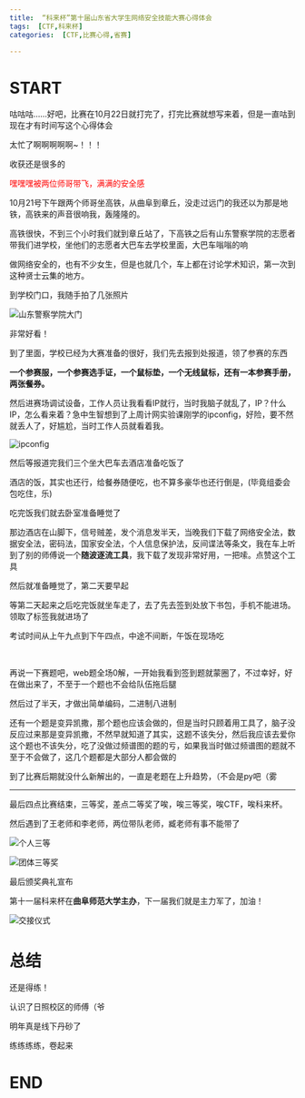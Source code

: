 ```yaml
---
title:  “科来杯”第十届山东省大学生网络安全技能大赛心得体会
tags:  [CTF,科来杯]
categories:  [CTF,比赛心得,省赛]

---
```


# START

咕咕咕……好吧，比赛在10月22日就打完了，打完比赛就想写来着，但是一直咕到现在才有时间写这个心得体会

太忙了啊啊啊啊啊~！！！

收获还是很多的

<font color='red'>嘿嘿嘿被两位师哥带飞，满满的安全感</font>

10月21号下午跟两个师哥坐高铁，从曲阜到章丘，没走过远门的我还以为那是地铁，高铁来的声音很响我，轰隆隆的。

高铁很快，不到三个小时我们就到章丘站了，下高铁之后有山东警察学院的志愿者带我们进学校，坐他们的志愿者大巴车去学校里面，大巴车嗡嗡的响

做网络安全的，也有不少女生，但是也就几个，车上都在讨论学术知识，第一次到这种贤士云集的地方。

到学校门口，我随手拍了几张照片

![山东警察学院大门](/img/科来杯10/山东警察学院.jpg)

非常好看！

到了里面，学校已经为大赛准备的很好，我们先去报到处报道，领了参赛的东西

**一个参赛服，一个参赛选手证，一个鼠标垫，一个无线鼠标，还有一本参赛手册，两张餐券。**

然后进赛场调试设备，工作人员让我看看IP就行，当时我脑子就乱了，IP？什么IP，怎么看来着？急中生智想到了上周计网实验课刚学的ipconfig，好险，要不然就丢人了，好尴尬，当时工作人员就看着我。

![ipconfig](/img/科来杯10/ipconfig.jpg)

然后等报道完我们三个坐大巴车去酒店准备吃饭了

酒店的饭，其实也还行，给餐券随便吃，也不算多豪华也还行倒是，(毕竟组委会包吃住，乐)

吃完饭我们就去卧室准备睡觉了

那边酒店在山脚下，信号贼差，发个消息发半天，当晚我们下载了网络安全法，数据安全法，密码法，国家安全法，个人信息保护法，反间谍法等条文，我在车上听到了别的师傅说一个**随波逐流工具**，我下载了发现非常好用，一把嗦。点赞这个工具

然后就准备睡觉了，第二天要早起

等第二天起来之后吃完饭就坐车走了，去了先去签到处放下书包，手机不能进场。领取了标签我就进场了

考试时间从上午九点到下午四点，中途不间断，午饭在现场吃

<br/>

再说一下赛题吧，web题全场0解，一开始我看到签到题就蒙圈了，不过幸好，好在做出来了，不至于一个题也不会给队伍拖后腿

然后过了半天，才做出简单编码，二进制八进制

还有一个题是变异凯撒，那个题也应该会做的，但是当时只顾着用工具了，脑子没反应过来那是变异凯撒，不然早就知道了其实，这题不该失分，然后我应该去爱你这个题也不该失分，吃了没做过频谱图的题的亏，如果我当时做过频谱图的题就不至于不会做了，这几个题都是大部分人都会做的

到了比赛后期就没什么新解出的，一直是老题在上升趋势，（不会是py吧（雾

---

最后四点比赛结束，三等奖，差点二等奖了唉，唉三等奖，唉CTF，唉科来杯。

然后遇到了王老师和李老师，两位带队老师，臧老师有事不能带了

![个人三等](/img/科来杯10/xiaohan.jpg)

![团体三等奖](/img/科来杯10/no3.jpg)

最后颁奖典礼宣布

第十一届科来杯在**曲阜师范大学主办**，下一届我们就是主力军了，加油！

![交接仪式](/img/科来杯10/QFNU.jpg)

# 总结

还是得练！

认识了日照校区的师傅（爷

明年真是线下丹砂了

练练练练，卷起来

# END